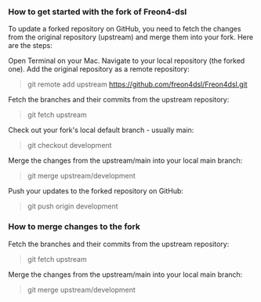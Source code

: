 ### How to get started with the fork of Freon4-dsl

To update a forked repository on GitHub, you need to fetch the changes from the original repository (upstream) and merge them into your fork. Here are the steps:

Open Terminal on your Mac.
Navigate to your local repository (the forked one).
Add the original repository as a remote repository:

> git remote add upstream https://github.com/freon4dsl/Freon4dsl.git

Fetch the branches and their commits from the upstream repository:
> git fetch upstream

Check out your fork's local default branch - usually main:
> git checkout development


Merge the changes from the upstream/main into your local main branch:
> git merge upstream/development


Push your updates to the forked repository on GitHub:
> git push origin development

### How to merge changes to the fork

Fetch the branches and their commits from the upstream repository:
> git fetch upstream

Merge the changes from the upstream/main into your local main branch:
> git merge upstream/development